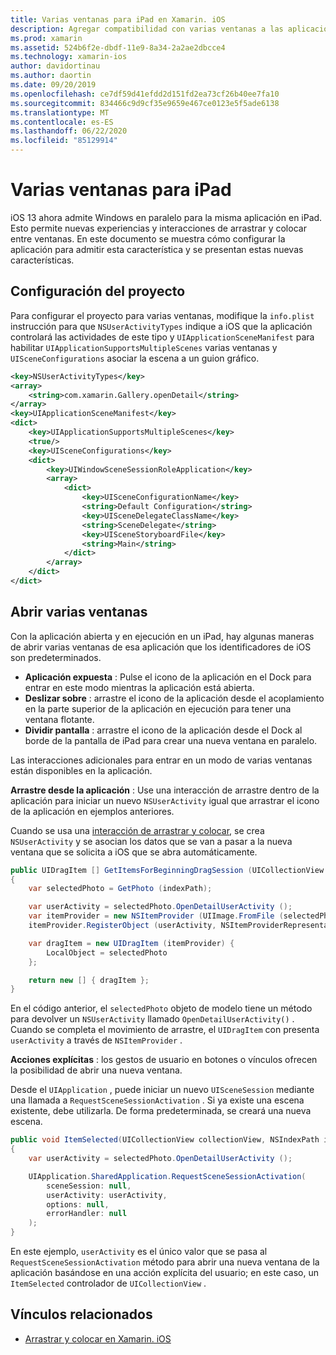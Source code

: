 ```yaml
---
title: Varias ventanas para iPad en Xamarin. iOS
description: Agregar compatibilidad con varias ventanas a las aplicaciones de iPad.
ms.prod: xamarin
ms.assetid: 524b6f2e-dbdf-11e9-8a34-2a2ae2dbcce4
ms.technology: xamarin-ios
author: davidortinau
ms.author: daortin
ms.date: 09/20/2019
ms.openlocfilehash: ce7df59d41efdd2d151fd2ea73cf26b40ee7fa10
ms.sourcegitcommit: 834466c9d9cf35e9659e467ce0123e5f5ade6138
ms.translationtype: MT
ms.contentlocale: es-ES
ms.lasthandoff: 06/22/2020
ms.locfileid: "85129914"
---
```

# <a name="multiple-windows-for-ipad"></a>Varias ventanas para iPad

iOS 13 ahora admite Windows en paralelo para la misma aplicación en iPad. Esto permite nuevas experiencias y interacciones de arrastrar y colocar entre ventanas. En este documento se muestra cómo configurar la aplicación para admitir esta característica y se presentan estas nuevas características. 

## <a name="project-configuration"></a>Configuración del proyecto

Para configurar el proyecto para varias ventanas, modifique la `info.plist` instrucción para que `NSUserActivityTypes` indique a iOS que la aplicación controlará las actividades de este tipo y `UIApplicationSceneManifest` para habilitar `UIApplicationSupportsMultipleScenes` varias ventanas y `UISceneConfigurations` asociar la escena a un guion gráfico.

```xml
<key>NSUserActivityTypes</key>
<array>
    <string>com.xamarin.Gallery.openDetail</string>
</array>
<key>UIApplicationSceneManifest</key>
<dict>
    <key>UIApplicationSupportsMultipleScenes</key>
    <true/>
    <key>UISceneConfigurations</key>
    <dict>
        <key>UIWindowSceneSessionRoleApplication</key>
        <array>
            <dict>
                <key>UISceneConfigurationName</key>
                <string>Default Configuration</string>
                <key>UISceneDelegateClassName</key>
                <string>SceneDelegate</string>
                <key>UISceneStoryboardFile</key>
                <string>Main</string>
            </dict>
        </array>
    </dict>
</dict>
```

## <a name="opening-multiple-windows"></a>Abrir varias ventanas

Con la aplicación abierta y en ejecución en un iPad, hay algunas maneras de abrir varias ventanas de esa aplicación que los identificadores de iOS son predeterminados.

- **Aplicación expuesta** : Pulse el icono de la aplicación en el Dock para entrar en este modo mientras la aplicación está abierta.
- **Deslizar sobre** : arrastre el icono de la aplicación desde el acoplamiento en la parte superior de la aplicación en ejecución para tener una ventana flotante.
- **Dividir pantalla** : arrastre el icono de la aplicación desde el Dock al borde de la pantalla de iPad para crear una nueva ventana en paralelo.

Las interacciones adicionales para entrar en un modo de varias ventanas están disponibles en la aplicación.

**Arrastre desde la aplicación** : Use una interacción de arrastre dentro de la aplicación para iniciar un nuevo `NSUserActivity` igual que arrastrar el icono de la aplicación en ejemplos anteriores.

Cuando se usa una [interacción de arrastrar y colocar][0], se crea `NSUserActivity` y se asocian los datos que se van a pasar a la nueva ventana que se solicita a iOS que se abra automáticamente.

```csharp
public UIDragItem [] GetItemsForBeginningDragSession (UICollectionView collectionView, IUIDragSession session, NSIndexPath indexPath)
{
    var selectedPhoto = GetPhoto (indexPath);

    var userActivity = selectedPhoto.OpenDetailUserActivity ();
    var itemProvider = new NSItemProvider (UIImage.FromFile (selectedPhoto.Name));
    itemProvider.RegisterObject (userActivity, NSItemProviderRepresentationVisibility.All);

    var dragItem = new UIDragItem (itemProvider) {
        LocalObject = selectedPhoto
    };

    return new [] { dragItem };
}
```

En el código anterior, el `selectedPhoto` objeto de modelo tiene un método para devolver un `NSUserActivity` llamado `OpenDetailUserActivity()` . Cuando se completa el movimiento de arrastre, el `UIDragItem` con presenta `userActivity` a través de `NSItemProvider` .

**Acciones explícitas** : los gestos de usuario en botones o vínculos ofrecen la posibilidad de abrir una nueva ventana.

Desde el `UIApplication` , puede iniciar un nuevo `UISceneSession` mediante una llamada a `RequestSceneSessionActivation` . Si ya existe una escena existente, debe utilizarla. De forma predeterminada, se creará una nueva escena.

```csharp
public void ItemSelected(UICollectionView collectionView, NSIndexPath indexPath)
{
    var userActivity = selectedPhoto.OpenDetailUserActivity ();

    UIApplication.SharedApplication.RequestSceneSessionActivation(
        sceneSession: null,
        userActivity: userActivity,
        options: null,
        errorHandler: null
    );
}
```

En este ejemplo, `userActivity` es el único valor que se pasa al `RequestSceneSessionActivation` método para abrir una nueva ventana de la aplicación basándose en una acción explícita del usuario; en este caso, un `ItemSelected` controlador de `UICollectionView` .

## <a name="related-links"></a>Vínculos relacionados

- [Arrastrar y colocar en Xamarin. iOS][0]

[0]: ~/ios/platform/introduction-to-ios11/drag-and-drop.md

